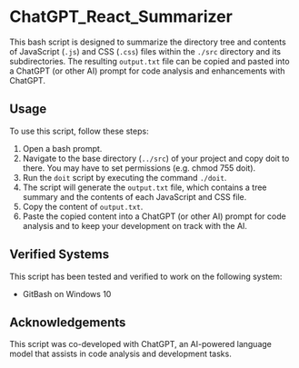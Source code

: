 # ChatGPT_React_Summarizer

This bash script is designed to summarize the directory tree and contents of JavaScript (`.js`) and CSS (`.css`) files within the `./src` directory and its subdirectories. The resulting `output.txt` file can be copied and pasted into a ChatGPT (or other AI) prompt for code analysis and enhancements with ChatGPT.

## Usage

To use this script, follow these steps:

1. Open a bash prompt.
2. Navigate to the base directory (`../src`) of your project and copy doit to there. You may have to set permissions (e.g. chmod 755 doit).
3. Run the `doit` script by executing the command `./doit`.
4. The script will generate the `output.txt` file, which contains a tree summary and the contents of each JavaScript and CSS file.
5. Copy the content of `output.txt`.
6. Paste the copied content into a ChatGPT (or other AI) prompt for code analysis and to keep your development on track with the AI.

## Verified Systems

This script has been tested and verified to work on the following system:

- GitBash on Windows 10

## Acknowledgements

This script was co-developed with ChatGPT, an AI-powered language model that assists in code analysis and development tasks.
